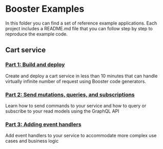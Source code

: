 # Booster Examples

In this folder you can find a set of reference example applications. Each project includes a README.md file that you can follow step by step to reproduce the example code.

## Cart service
### [Part 1: Build and deploy](cart-service/part-1-build-and-deploy.md)
Create and deploy a cart service in less than 10 minutes that can handle virtually infinite number of request using Booster code generators.
### [Part 2: Send mutations, queries, and subscriptions](cart-service/part-2-send-mutations-queries-subscriptions.md)
Learn how to send commands to your service and how to query or subscribe to your read models using the GraphQL API 
### [Part 3: Adding event handlers](cart-service/part-3-add-event-handlers.md)
Add event handlers to your service to accommodate more complex use cases and business logic